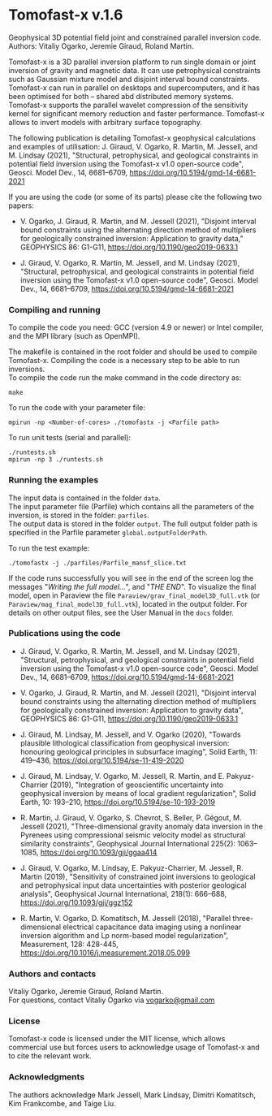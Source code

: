 # Tomofast-x  v.1.6

Geophysical 3D potential field joint and constrained parallel inversion code.  
Authors: Vitaliy Ogarko, Jeremie Giraud, Roland Martin.

Tomofast-x is a 3D parallel inversion platform to run single domain or joint inversion of gravity and magnetic data.
It can use petrophysical constraints such as Gaussian mixture model and disjoint interval bound constraints.
Tomofast-x can run in parallel on desktops and supercomputers, and it has been optimised for both – shared abd distributed memory systems.
Tomofast-x supports the parallel wavelet compression of the sensitivity kernel for significant memory reduction and faster performance.
Tomofast-x allows to invert models with arbitrary surface topography.

The following publication is detailing Tomofast-x geophysical calculations and examples of utilisation:
J. Giraud, V. Ogarko, R. Martin, M. Jessell, and M. Lindsay (2021),
"Structural, petrophysical, and geological constraints in potential field inversion using the Tomofast-x v1.0 open-source code", 
Geosci. Model Dev., 14, 6681–6709, https://doi.org/10.5194/gmd-14-6681-2021


If you are using the code (or some of its parts) please cite the following two papers:

- V. Ogarko, J. Giraud, R. Martin, and M. Jessell (2021), 
"Disjoint interval bound constraints using the alternating direction method of multipliers for geologically constrained inversion: Application to gravity data," GEOPHYSICS 86: G1-G11, https://doi.org/10.1190/geo2019-0633.1

- J. Giraud, V. Ogarko, R. Martin, M. Jessell, and M. Lindsay (2021),
"Structural, petrophysical, and geological constraints in potential field inversion using the Tomofast-x v1.0 open-source code", 
Geosci. Model Dev., 14, 6681–6709, https://doi.org/10.5194/gmd-14-6681-2021

### Compiling and running

To compile the code you need: GCC (version 4.9 or newer) or Intel compiler, and the MPI library (such as OpenMPI).

The makefile is contained in the root folder and should be used to compile Tomofast-x. Compiling the code is a necessary step to be able to run inversions.  
To compile the code run the make command in the code directory as:  
```shell
make
```

To run the code with your parameter file:
```shell
mpirun -np <Number-of-cores> ./tomofastx -j <Parfile path>
```

To run unit tests (serial and parallel):
```shell
./runtests.sh
mpirun -np 3 ./runtests.sh
```

### Running the examples

The input data is contained in the folder ``data``.  
The input parameter file (Parfile) which contains all the parameters of the inversion, is stored in the folder: ``parfiles``.  
The output data is stored in the folder ``output``. The full output folder path is specified in the Parfile parameter ``global.outputFolderPath``.


To run the test example:
```shell
./tomofastx -j ./parfiles/Parfile_mansf_slice.txt
```

If the code runs successfully you will see in the end of the screen log the messages "*Writing the full model...*", and "*THE END*".
To visualize the final model, open in Paraview the file ``Paraview/grav_final_model3D_full.vtk`` (or ``Paraview/mag_final_model3D_full.vtk``), located in the output folder.
For details on other output files, see the User Manual in the ``docs`` folder. 

### Publications using the code

- J. Giraud, V. Ogarko, R. Martin, M. Jessell, and M. Lindsay (2021),
"Structural, petrophysical, and geological constraints in potential field inversion using the Tomofast-x v1.0 open-source code", 
Geosci. Model Dev., 14, 6681–6709, https://doi.org/10.5194/gmd-14-6681-2021

- V. Ogarko, J. Giraud, R. Martin, and M. Jessell (2021), 
"Disjoint interval bound constraints using the alternating direction method of multipliers for geologically constrained inversion: Application to gravity data", 
GEOPHYSICS 86: G1-G11, https://doi.org/10.1190/geo2019-0633.1

- J. Giraud, M. Lindsay, M. Jessell, and V. Ogarko (2020), "Towards plausible lithological classification from geophysical inversion: honouring geological principles in subsurface imaging", 
Solid Earth, 11: 419–436, https://doi.org/10.5194/se-11-419-2020

- J. Giraud, M. Lindsay, V. Ogarko, M. Jessell, R. Martin, and E. Pakyuz-Charrier (2019), "Integration of geoscientific uncertainty into geophysical inversion by means of local gradient regularization", 
Solid Earth, 10: 193–210, https://doi.org/10.5194/se-10-193-2019

- R. Martin, J. Giraud, V. Ogarko, S. Chevrot, S. Beller, P. Gégout, M. Jessell (2021), "Three-dimensional gravity anomaly data inversion in the Pyrenees using compressional seismic velocity model as structural similarity constraints",
Geophysical Journal International 225(2): 1063–1085, https://doi.org/10.1093/gji/ggaa414

- J. Giraud, V. Ogarko, M. Lindsay, E. Pakyuz-Charrier, M. Jessell, R. Martin (2019), "Sensitivity of constrained joint inversions to geological and petrophysical input data uncertainties with posterior geological analysis", 
Geophysical Journal International, 218(1): 666–688, https://doi.org/10.1093/gji/ggz152

- R. Martin, V. Ogarko, D. Komatitsch, M. Jessell (2018), "Parallel three-dimensional electrical capacitance data imaging using a nonlinear inversion algorithm and Lp norm-based model regularization", 
Measurement, 128: 428-445, https://doi.org/10.1016/j.measurement.2018.05.099

### Authors and contacts 

Vitaliy Ogarko, Jeremie Giraud, Roland Martin.  
For questions, contact Vitaliy Ogarko via vogarko@gmail.com


### License

Tomofast-x code is licensed under the MIT license, 
which allows commercial use but forces users to acknowledge usage of Tomofast-x and to cite the relevant work.


### Acknowledgments

The authors acknowledge Mark Jessell, Mark Lindsay, Dimitri Komatitsch, Kim Frankcombe, and Taige Liu.

